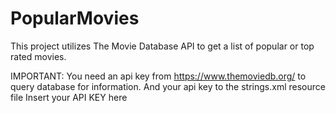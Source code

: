 # PopularMovies
This project utilizes The Movie Database API to get a list of popular or top rated movies.

IMPORTANT:
You need an api key from https://www.themoviedb.org/ to query database for information.
And your api key to the strings.xml resource file  <string name="API_KEY"> Insert your API KEY here</string>
